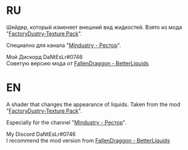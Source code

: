 # RU
 Шейдер, который изменяет внешний вид жидкостей. Взято из мода "[FactoryDustry-Texture Pack](https://github.com/Xeloboyo/Factoriodustry)". 
 
 Специално для канала "[Mindustry - Рестор](https://www.youtube.com/channel/UCgKL4PVJRt_2rAGOwOVhOMw)". 
 
 Мой Дискорд DaNtEsLr#0746 \
Советую версию мода от [FallenDraggon - BetterLiquids](https://github.com/FallenDraggon/BetterLiquids)

# EN
 A shader that changes the appearance of liquids. Taken from the mod "[FactoryDustry-Texture Pack](https://github.com/Xeloboyo/Factoriodustry)". 
 
Especially for the channel "[Mindustry - Рестор](https://www.youtube.com/channel/UCgKL4PVJRt_2rAGOwOVhOMw)".
 
 My Discord DaNtEsLr#0746 \
I recommend the mod version from [FallenDraggon - BetterLiquids](https://github.com/FallenDraggon/BetterLiquids)
